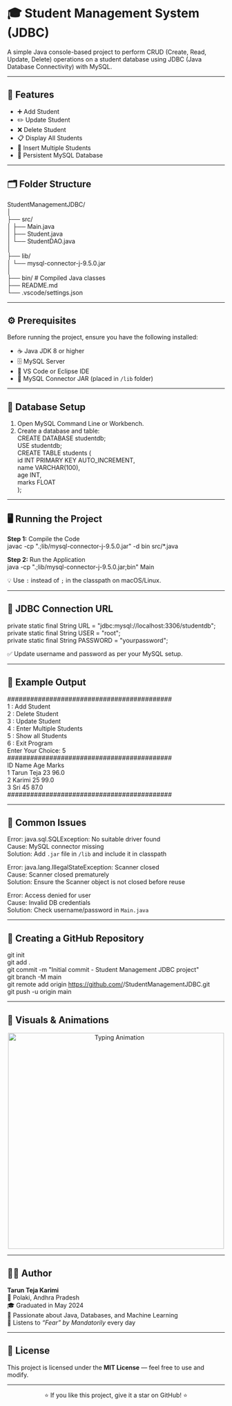 # 🎓 Student Management System (JDBC)
A simple Java console-based project to perform CRUD (Create, Read, Update, Delete) operations on a student database using JDBC (Java Database Connectivity) with MySQL.  

---

## 🚀 Features
- ➕ Add Student  
- ✏️ Update Student  
- ❌ Delete Student  
- 📋 Display All Students  
- 🧩 Insert Multiple Students  
- 💾 Persistent MySQL Database  

---

## 🗂️ Folder Structure
StudentManagementJDBC/  
│  
├── src/  
│   ├── Main.java  
│   ├── Student.java  
│   └── StudentDAO.java  
│  
├── lib/  
│   └── mysql-connector-j-9.5.0.jar  
│  
├── bin/                # Compiled Java classes  
├── README.md  
└── .vscode/settings.json  

---

## ⚙️ Prerequisites
Before running the project, ensure you have the following installed:  
- ☕ Java JDK 8 or higher  
- 🗄️ MySQL Server  
- 🧩 VS Code or Eclipse IDE  
- 🔗 MySQL Connector JAR (placed in `/lib` folder)  

---

## 🧱 Database Setup
1. Open MySQL Command Line or Workbench.  
2. Create a database and table:  
CREATE DATABASE studentdb;  
USE studentdb;  
CREATE TABLE students (  
    id INT PRIMARY KEY AUTO_INCREMENT,  
    name VARCHAR(100),  
    age INT,  
    marks FLOAT  
);  

---

## 🖥️ Running the Project
**Step 1:** Compile the Code  
javac -cp ".;lib/mysql-connector-j-9.5.0.jar" -d bin src/*.java  

**Step 2:** Run the Application  
java -cp ".;lib/mysql-connector-j-9.5.0.jar;bin" Main  

💡 Use `:` instead of `;` in the classpath on macOS/Linux.  

---

## 🔑 JDBC Connection URL
private static final String URL = "jdbc:mysql://localhost:3306/studentdb";  
private static final String USER = "root";  
private static final String PASSWORD = "yourpassword";  

✅ Update username and password as per your MySQL setup.  

---

## 🧰 Example Output
###########################################  
1 : Add Student  
2 : Delete Student  
3 : Update Student  
4 : Enter Multiple Students  
5 : Show all Students  
6 : Exit Program  
Enter Your Choice: 5  
###########################################  
ID      Name        Age     Marks  
1       Tarun Teja   23      96.0  
2       Karimi       25      99.0  
3       Sri          45      87.0  
###########################################  

---

## 🐞 Common Issues
Error: java.sql.SQLException: No suitable driver found  
Cause: MySQL connector missing  
Solution: Add `.jar` file in `/lib` and include it in classpath  

Error: java.lang.IllegalStateException: Scanner closed  
Cause: Scanner closed prematurely  
Solution: Ensure the Scanner object is not closed before reuse  

Error: Access denied for user  
Cause: Invalid DB credentials  
Solution: Check username/password in `Main.java`  

---

## 💾 Creating a GitHub Repository
git init  
git add .  
git commit -m "Initial commit - Student Management JDBC project"  
git branch -M main  
git remote add origin https://github.com/<yourusername>/StudentManagementJDBC.git  
git push -u origin main  

---

## 🌟 Visuals & Animations
<p align="center">  
  <img src="https://raw.githubusercontent.com/Anmol-Baranwal/Cool-GIFs-For-GitHub/main/Anime%20Code%20Typing.gif" width="500" alt="Typing Animation"/>  
</p>  

---

## 🧑‍💻 Author
**Tarun Teja Karimi**  
📍 Polaki, Andhra Pradesh  
🎓 Graduated in May 2024  
💬 Passionate about Java, Databases, and Machine Learning  
🎵 Listens to *“Fear” by Mandatorily* every day  

---

## 📜 License
This project is licensed under the **MIT License** — feel free to use and modify.  

---

<p align="center">  
  ⭐ If you like this project, give it a star on GitHub! ⭐  
</p>
